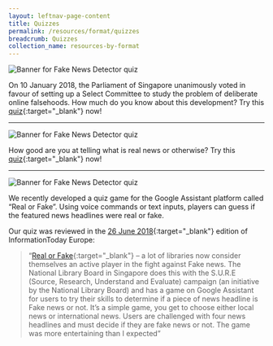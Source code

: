 ```yaml
---
layout: leftnav-page-content
title: Quizzes
permalink: /resources/format/quizzes
breadcrumb: Quizzes
collection_name: resources-by-format
---
```


![Banner for Fake News Detector quiz]()

On 10 January 2018, the Parliament of Singapore unanimously voted in favour of setting up a Select Committee to study the problem of deliberate online falsehoods.  How much do you know about this development?  Try this [quiz](https://goo.gl/forms/80RNdfHb5DzyV4a52){:target="_blank"} now!

<hr>

![Banner for Fake News Detector quiz](C:/Users/user/Documents/GitHub/nlb-sure/_resources-by-format/images/banner-fake-news-detector.png)

How good are you at telling what is real news or otherwise? Try this [quiz](https://goo.gl/forms/AWw7DGfGApZnIrsx2){:target="_blank"} now!

<hr>

![Banner for Fake News Detector quiz](C:/Users/user/Documents/GitHub/nlb-sure/_resources-by-format/images/banner-sure-real-or-fake-quiz-game.png)

We recently developed a quiz game for the Google Assistant platform called “Real or Fake”. Using voice commands or text inputs, players can guess if the featured news headlines were real or fake.

Our quiz was reviewed in the [26 June 2018](https://www.infotoday.eu/Articles/Editorial/Featured-Articles/Smart-speakers-and-voice-assistants-for-librarians-125734.aspx){:target="_blank"} edition of InformationToday Europe:

> “[Real or Fake](https://assistant.google.com/services/a/uid/000000beda000027?hl=en){:target="_blank"}  – a lot of libraries now consider themselves an active player in the fight against Fake news. The National Library Board in Singapore does this with the S.U.R.E (Source, Research, Understand and Evaluate) campaign (an initiative by the National Library Board) and has a game on Google Assistant for users to try their skills to determine if a piece of news headline is Fake news or not.  It’s a simple game, you get to choose either local news or international news. Users are challenged with four news headlines and must decide if they are fake news or not. The game was more entertaining than I expected”



